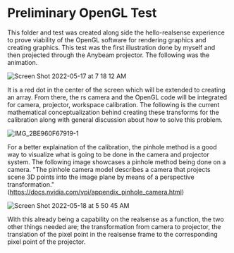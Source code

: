 # Preliminary OpenGL Test
This folder and test was created along side the hello-realsense experience to prove viability of the OpenGL software for rendering graphics and creating graphics. This test was the first illustration done by myself and then projected through the Anybeam projector. The following was the animation.

![Screen Shot 2022-05-17 at 7 18 12 AM](https://user-images.githubusercontent.com/81708456/168799115-8937bc4c-ae55-4215-b141-170dca88cd97.png)

It is a red dot in the center of the screen which will be extended to creating an array. From there, the rs camera and the OpenGL code will be integrated for camera, projector, workspace calibration. The following is the current mathematical conceptualization behind creating these transforms for the calibration along with general discussion about how to solve this problem.

![IMG_2BE960F67919-1](https://user-images.githubusercontent.com/81708456/168799454-2291c6a7-34a2-4a5e-a5e4-570e85f9e380.jpeg)

For a better explaination of the calibration, the pinhole method is a good way to visualize what is going to be done in the camera and projector system. The following image showcases a pinhole method being done on a camera. "The pinhole camera model describes a camera that projects scene 3D points into the image plane by means of a perspective transformation." (https://docs.nvidia.com/vpi/appendix_pinhole_camera.html) 

![Screen Shot 2022-05-18 at 5 50 45 AM](https://user-images.githubusercontent.com/81708456/169012324-80b54555-61cf-4a22-95e2-4a79bca35922.png)

With this already being a capability on the realsense as a function, the two other things needed are; the transformation from camera to projector, the translation of the pixel point in the realsense frame to the corresponding pixel point of the projector.
